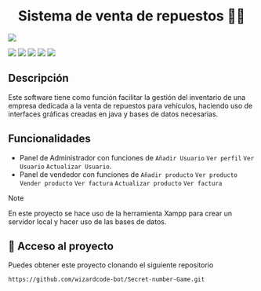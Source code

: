 <h1 align="center">Sistema de venta de repuestos 🧑‍🔧</h1> 

<p>
  <img src="http://img.shields.io/static/v1?label=ESTADO&message=EN%20CURSO&color=RED&style=for-the-badge" #vitrinedev/>
</p>
<p>
  <img src="https://img.shields.io/badge/apache%20netbeans-1B6AC6?style=for-the-badge&logo=apache%20netbeans%20IDE&logoColor=white" #vitrinedev/>
  <img src="https://img.shields.io/badge/Xampp-F37623?style=for-the-badge&logo=xampp&logoColor=white" />
  <img src="https://img.shields.io/badge/MySQL-005C84?style=for-the-badge&logo=mysql&logoColor=white" />
  <img src="https://img.shields.io/badge/java-%23ED8B00.svg?style=for-the-badge&logo=openjdk&logoColor=white" />
  <img src="https://img.shields.io/badge/Apache%20Ant-A81C7D?style=for-the-badge&logo=Apache%20Ant&logoColor=white" />
</p>

## Descripción
Este software tiene como función facilitar la gestión del inventario de una empresa dedicada a la venta de repuestos para vehículos, haciendo uso de interfaces gráficas creadas en java 
y bases de datos necesarias.

## Funcionalidades
- Panel de Administrador con funciones de `Añadir Usuario` `Ver perfil` `Ver Usuario` `Actualizar Usuario`.
- Panel de vendedor con funciones de `Añadir producto` `Ver producto` `Vender producto` `Ver factura` `Actualizar producto` `Ver factura`

> [!NOTE]  
> En este proyecto se hace uso de la herramienta Xampp para crear un servidor local y hacer uso de las bases de datos.

## 📂 Acceso al proyecto
Puedes obtener este proyecto clonando el siguiente repositorio
```
https://github.com/wizardcode-bot/Secret-number-Game.git
```
